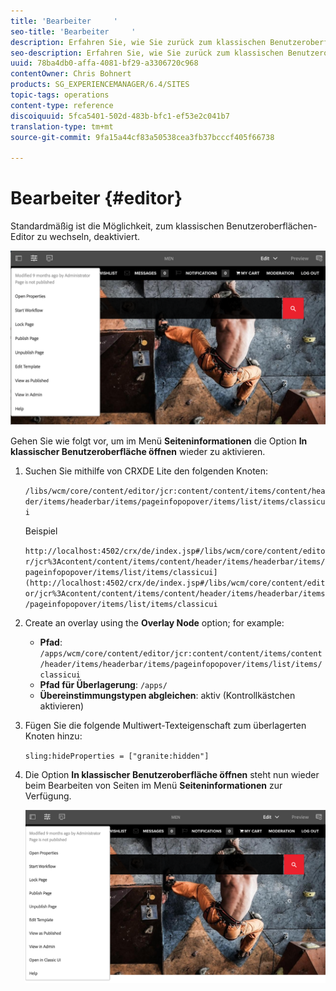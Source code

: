 ```yaml
---
title: 'Bearbeiter     '
seo-title: 'Bearbeiter     '
description: Erfahren Sie, wie Sie zurück zum klassischen Benutzeroberflächen-Editor wechseln.
seo-description: Erfahren Sie, wie Sie zurück zum klassischen Benutzeroberflächen-Editor wechseln.
uuid: 78ba4db0-affa-4081-bf29-a3306720c968
contentOwner: Chris Bohnert
products: SG_EXPERIENCEMANAGER/6.4/SITES
topic-tags: operations
content-type: reference
discoiquuid: 5fca5401-502d-483b-bfc1-ef53e2c041b7
translation-type: tm+mt
source-git-commit: 9fa15a44cf83a50538cea3fb37bcccf405f66738

---
```



# Bearbeiter     {#editor}

Standardmäßig ist die Möglichkeit, zum klassischen Benutzeroberflächen-Editor zu wechseln, deaktiviert.

![chlimage_1-9](assets/chlimage_1-9.png)

Gehen Sie wie folgt vor, um im Menü **Seiteninformationen** die Option **In klassischer Benutzeroberfläche öffnen** wieder zu aktivieren.

1. Suchen Sie mithilfe von CRXDE Lite den folgenden Knoten:

   `/libs/wcm/core/content/editor/jcr:content/content/items/content/header/items/headerbar/items/pageinfopopover/items/list/items/classicui`

   Beispiel

   `http://localhost:4502/crx/de/index.jsp#/libs/wcm/core/content/editor/jcr%3Acontent/content/items/content/header/items/headerbar/items/pageinfopopover/items/list/items/classicui](http://localhost:4502/crx/de/index.jsp#/libs/wcm/core/content/editor/jcr%3Acontent/content/items/content/header/items/headerbar/items/pageinfopopover/items/list/items/classicui`

1. Create an overlay using the **Overlay Node** option; for example:

   * **Pfad**: `/apps/wcm/core/content/editor/jcr:content/content/items/content/header/items/headerbar/items/pageinfopopover/items/list/items/classicui`
   * **Pfad für Überlagerung**: `/apps/`
   * **Übereinstimmungstypen abgleichen**: aktiv (Kontrollkästchen aktivieren)

1. Fügen Sie die folgende Multiwert-Texteigenschaft zum überlagerten Knoten hinzu:

   `sling:hideProperties = ["granite:hidden"]`

1. Die Option **In klassischer Benutzeroberfläche öffnen** steht nun wieder beim Bearbeiten von Seiten im Menü **Seiteninformationen** zur Verfügung.

   ![chlimage_1-10](assets/chlimage_1-10.png)

